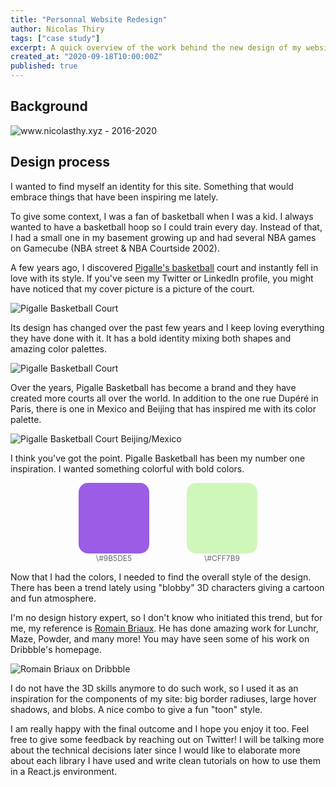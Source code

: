 ```yaml
---
title: "Personnal Website Redesign"
author: Nicolas Thiry
tags: ["case study"]
excerpt: A quick overview of the work behind the new design of my website.
created_at: "2020-09-18T10:00:00Z"
published: true
---
```


## Background

![www.nicolasthy.xyz - 2016-2020](../static/posts/2020-08-09-update-for-2020/old-blog.jpg)

## Design process

I wanted to find myself an identity for this site. Something that would embrace things that have been inspiring me lately.

To give some context, I was a fan of basketball when I was a kid. I always wanted to have a basketball hoop so I could train every day. Instead of that, I had a small one in my basement growing up and had several NBA games on Gamecube (NBA street & NBA Courtside 2002).

A few years ago, I discovered [Pigalle's basketball](https://www.instagram.com/pigallebasketball9) court and instantly fell in love with its style. If you've seen my Twitter or LinkedIn profile, you might have noticed that my cover picture is a picture of the court.

![Pigalle Basketball Court](../static/posts/2020-08-09-update-for-2020/pigalle-basketball-2.jpeg)

Its design has changed over the past few years and I keep loving everything they have done with it. It has a bold identity mixing both shapes and amazing color palettes.

![Pigalle Basketball Court](../static/posts/2020-08-09-update-for-2020/pigalle-basketball-4.jpg)

Over the years, Pigalle Basketball has become a brand and they have created more courts all over the world. In addition to the one rue Dupéré in Paris, there is one in Mexico and Beijing that has inspired me with its color palette.

![Pigalle Basketball Court Beijing/Mexico](../static/posts/2020-08-09-update-for-2020/pigalle-basketball-5.jpg)

I think you've got the point. Pigalle Basketball has been my number one inspiration. I wanted something colorful with bold colors.

<div style="display: flex; justify-content: center;">
    <div style="margin-right: 30px; text-align: center;">
        <span style="display: block; width: 113px; height: 113px; background: #9B5DE5; border-radius: 15px;"></span>
        <span style="font-size: 12px; opacity: 0.65">\#9B5DE5</span>
    </div>
    <div style="margin-left: 30px; text-align: center;">
        <span style="display: block; width: 113px; height: 113px; background: #CFF7B9; border-radius: 15px;"></span>
        <span style="font-size: 12px; opacity: 0.65">\#CFF7B9</span>
    </div>
</div>

Now that I had the colors, I needed to find the overall style of the design. There has been a trend lately using "blobby" 3D characters giving a cartoon and fun atmosphere.

I'm no design history expert, so I don't know who initiated this trend, but for me, my reference is [Romain Briaux](https://dribbble.com/romainbriaux). He has done amazing work for Lunchr, Maze, Powder, and many more!
You may have seen some of his work on Dribbble's homepage.

![Romain Briaux on Dribbble](../static/posts/2020-08-09-update-for-2020/romain-briaux.jpg)

I do not have the 3D skills anymore to do such work, so I used it as an inspiration for the components of my site: big border radiuses, large hover shadows, and blobs. A nice combo to give a fun "toon" style.

I am really happy with the final outcome and I hope you enjoy it too. Feel free to give some feedback by reaching out on Twitter! I will be talking more about the technical decisions later since I would like to elaborate more about each library I have used and write clean tutorials on how to use them in a React.js environment.
